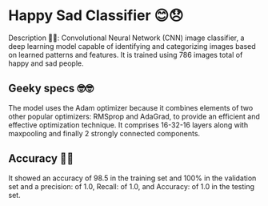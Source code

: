# Happy Sad Classifier 😊😞
Description 📃📃:
Convolutional Neural Network (CNN) image classifier, a deep learning model capable of identifying and categorizing images based on learned patterns and features. It is trained using  786 images total of happy and sad people.


## Geeky specs 🤓🤓
The model uses the Adam optimizer because it combines elements of two other popular optimizers: RMSprop and AdaGrad, to provide an efficient and effective optimization technique. 
It comprises 16-32-16 layers along with maxpooling and finally 2 strongly connected components.


## Accuracy 🔩🔩
It showed an accuracy of 98.5 in the training set and 100% in the validation set and a precision: of 1.0, Recall:  of 1.0, and Accuracy:  of 1.0 in the testing set.

